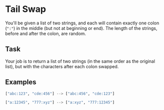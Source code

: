 # Tail Swap

You'll be given a list of two strings, and each will contain exactly one colon (`":"`) in the middle (but not at beginning or end). The length of the strings, before and after the colon, are random.

## Task

Your job is to return a list of two strings (in the same order as the original list), but with the characters after each colon swapped.

## Examples

```py
["abc:123", "cde:456"] --> ["abc:456", "cde:123"]

["a:12345", "777:xyz"] --> ["a:xyz", "777:12345"]
```
